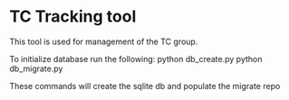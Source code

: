 TC Tracking tool
=============

This tool is used for management of the TC group.


To initialize database run the following:
python db_create.py
python db_migrate.py

These commands will create the sqlite db and populate the migrate repo